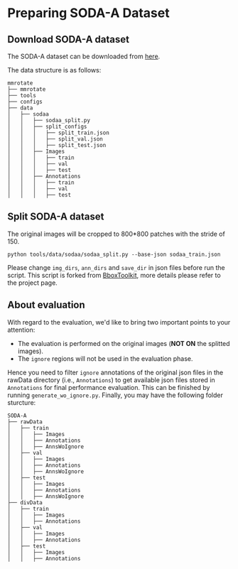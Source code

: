 # Preparing SODA-A Dataset

## Download SODA-A dataset

The SODA-A dataset can be downloaded from [here](https://shaunyuan22.github.io/SODA/).

The data structure is as follows:

```none
mmrotate
├── mmrotate
├── tools
├── configs
├── data
│   ├── sodaa
│   │   ├── sodaa_split.py
│   │   ├── split_configs
│   │   │   ├── split_train.json
│   │   │   ├── split_val.json
│   │   │   ├── split_test.json
│   │   ├── Images
│   │   │   ├── train
│   │   │   ├── val
│   │   │   ├── test
│   │   ├── Annotations
│   │   │   ├── train
│   │   │   ├── val
│   │   │   ├── test
```

## Split SODA-A dataset

The original images will be cropped to 800\*800 patches with the stride of 150.

```shell
python tools/data/sodaa/sodaa_split.py --base-json sodaa_train.json 
```

Please change `img_dirs`, `ann_dirs` and `save_dir` in json files before run the script. This script is forked from [BboxToolkit](https://github.com/jbwang1997/BboxToolkit), more details please refer to the project page.

## About evaluation

With regard to the evaluation, we'd like to bring two important points to your attention:
 - The evaluation is performed on the original images (**NOT ON** the splitted images).
 - The `ignore` regions will not be used in the evaluation phase.

Hence you need to filter `ignore` annotations of the original json files in the rawData directory (i.e., `Annotations`) to get available json files stored in `Annotations` for final performance evaluation. This can be finished by running `generate_wo_ignore.py`. Finally, you may have the following folder sturcture:

```none
SODA-A
├── rawData
│   ├── train
│   │   ├── Images
│   │   ├── Annotations
│   │   ├── AnnsWoIgnore
│   ├── val
│   │   ├── Images
│   │   ├── Annotations
│   │   ├── AnnsWoIgnore
│   ├── test
│   │   ├── Images
│   │   ├── Annotations
│   │   ├── AnnsWoIgnore
├── divData
│   ├── train
│   │   ├── Images
│   │   ├── Annotations
│   ├── val
│   │   ├── Images
│   │   ├── Annotations
│   ├── test
│   │   ├── Images
│   │   ├── Annotations
```

